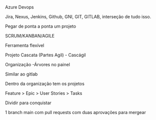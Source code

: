Azure Devops

Jira, Nexus, Jenkins, Github, GNI, GIT, GITLAB, interseção de tudo isso.

Pegar de ponta a ponta um projeto

SCRUM/KANBAN/AGILE

Ferramenta flexível

Projeto Cascata (Partes Agil) - Cascágil

Organização -Árvores no painel

Similar ao gitlab

Dentro da organização tem os projetos

Feature > Epic > User Stories > Tasks

Dividir para conquistar

1 branch main com pull requests com duas aprovações para mergear


